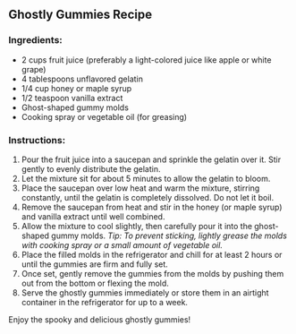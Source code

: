 ## Ghostly Gummies Recipe

### Ingredients:
- 2 cups fruit juice (preferably a light-colored juice like apple or white grape)
- 4 tablespoons unflavored gelatin
- 1/4 cup honey or maple syrup
- 1/2 teaspoon vanilla extract
- Ghost-shaped gummy molds
- Cooking spray or vegetable oil (for greasing)

### Instructions:
1. Pour the fruit juice into a saucepan and sprinkle the gelatin over it. Stir gently to evenly distribute the gelatin.
2. Let the mixture sit for about 5 minutes to allow the gelatin to bloom.
3. Place the saucepan over low heat and warm the mixture, stirring constantly, until the gelatin is completely dissolved. Do not let it boil.
4. Remove the saucepan from heat and stir in the honey (or maple syrup) and vanilla extract until well combined.
5. Allow the mixture to cool slightly, then carefully pour it into the ghost-shaped gummy molds. 
   *Tip: To prevent sticking, lightly grease the molds with cooking spray or a small amount of vegetable oil.*
6. Place the filled molds in the refrigerator and chill for at least 2 hours or until the gummies are firm and fully set.
7. Once set, gently remove the gummies from the molds by pushing them out from the bottom or flexing the mold.
8. Serve the ghostly gummies immediately or store them in an airtight container in the refrigerator for up to a week.

Enjoy the spooky and delicious ghostly gummies!
